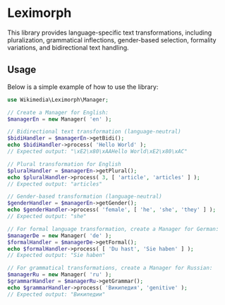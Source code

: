 # Leximorph

This library provides language-specific text transformations, including pluralization, grammatical inflections, gender-based selection, formality variations, and bidirectional text handling.

## Usage

Below is a simple example of how to use the library:

```php
use Wikimedia\Leximorph\Manager;

// Create a Manager for English:
$managerEn = new Manager( 'en' );

// Bidirectional text transformation (language‑neutral)
$bidiHandler = $managerEn->getBidi();
echo $bidiHandler->process( 'Hello World' );
// Expected output: "\xE2\x80\xAAHello World\xE2\x80\xAC"

// Plural transformation for English
$pluralHandler = $managerEn->getPlural();
echo $pluralHandler->process( 3, [ 'article', 'articles' ] );
// Expected output: "articles"

// Gender-based transformation (language‑neutral)
$genderHandler = $managerEn->getGender();
echo $genderHandler->process( 'female', [ 'he', 'she', 'they' ] );
// Expected output: "she"

// For formal language transformation, create a Manager for German:
$managerDe = new Manager( 'de' );
$formalHandler = $managerDe->getFormal();
echo $formalHandler->process( [ 'Du hast', 'Sie haben' ] );
// Expected output: "Sie haben"

// For grammatical transformations, create a Manager for Russian:
$managerRu = new Manager( 'ru' );
$grammarHandler = $managerRu->getGrammar();
echo $grammarHandler->process( 'Википедия', 'genitive' );
// Expected output: "Википедии"
```
